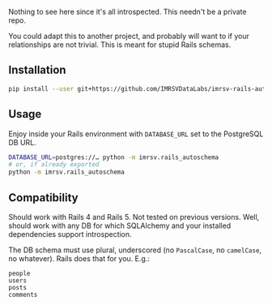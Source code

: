Nothing to see here since it's all introspected.
This needn't be a private repo.

You could adapt this to another project, and probably will want to if your
relationships are not trivial. This is meant for stupid Rails schemas.

## Installation ##

```sh
pip install --user git+https://github.com/IMRSVDataLabs/imrsv-rails-autoschema
```

## Usage ##

Enjoy inside your Rails environment with `DATABASE_URL` set to the
PostgreSQL DB URL.

```sh
DATABASE_URL=postgres://… python -m imrsv.rails_autoschema
# or, if already exported
python -m imrsv.rails_autoschema
```

## Compatibility ##

Should work with Rails 4 and Rails 5. Not tested on previous
versions. Well, should work with any DB for which SQLAlchemy and your
installed dependencies support introspection.

The DB schema must use plural, underscored (no `PascalCase`, no `camelCase`, no
whatever). Rails does that for you. E.g.:

	people
	users
	posts
	comments

